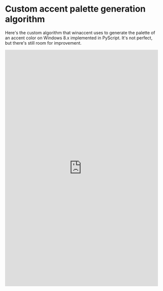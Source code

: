 # Custom accent palette generation algorithm
Here's the custom algorithm that winaccent uses to generate the palette of an accent color on Windows 8.x implemented in PyScript. It's not perfect, but there's still room for improvement.

<iframe src="https://valer.pyscriptapps.com/winaccent-custom-accent-palette-algorithm-demo/latest/"></iframe>

<style>
    iframe {
        width: 100%;
        height: 780px;
        background: transparent;
        border: none;
    }
</style>